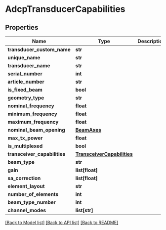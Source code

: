 # AdcpTransducerCapabilities

## Properties
Name | Type | Description | Notes
------------ | ------------- | ------------- | -------------
**transducer_custom_name** | **str** |  | [optional] 
**unique_name** | **str** |  | [optional] 
**transducer_name** | **str** |  | [optional] 
**serial_number** | **int** |  | [optional] 
**article_number** | **str** |  | [optional] 
**is_fixed_beam** | **bool** |  | [optional] 
**geometry_type** | **str** |  | [optional] 
**nominal_frequency** | **float** |  | [optional] 
**minimum_frequency** | **float** |  | [optional] 
**maximum_frequency** | **float** |  | [optional] 
**nominal_beam_opening** | [**BeamAxes**](BeamAxes.md) |  | [optional] 
**max_tx_power** | **float** |  | [optional] 
**is_multiplexed** | **bool** |  | [optional] 
**transceiver_capabilities** | [**TransceiverCapabilities**](TransceiverCapabilities.md) |  | [optional] 
**beam_type** | **str** |  | [optional] 
**gain** | **list[float]** |  | [optional] 
**sa_correction** | **list[float]** |  | [optional] 
**element_layout** | **str** |  | [optional] 
**number_of_elements** | **int** |  | [optional] 
**beam_type_number** | **int** |  | [optional] 
**channel_modes** | **list[str]** |  | [optional] 

[[Back to Model list]](../README.md#documentation-for-models) [[Back to API list]](../README.md#documentation-for-api-endpoints) [[Back to README]](../README.md)


